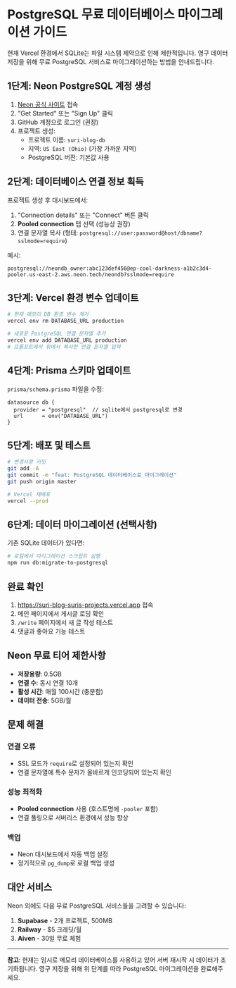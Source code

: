 # PostgreSQL 무료 데이터베이스 마이그레이션 가이드

현재 Vercel 환경에서 SQLite는 파일 시스템 제약으로 인해 제한적입니다. 
영구 데이터 저장을 위해 무료 PostgreSQL 서비스로 마이그레이션하는 방법을 안내드립니다.

## 1단계: Neon PostgreSQL 계정 생성

1. [Neon 공식 사이트](https://neon.com/) 접속
2. "Get Started" 또는 "Sign Up" 클릭
3. GitHub 계정으로 로그인 (권장)
4. 프로젝트 생성:
   - 프로젝트 이름: `suri-blog-db`
   - 지역: `US East (Ohio)` (가장 가까운 지역)
   - PostgreSQL 버전: 기본값 사용

## 2단계: 데이터베이스 연결 정보 획득

프로젝트 생성 후 대시보드에서:
1. "Connection details" 또는 "Connect" 버튼 클릭
2. **Pooled connection** 탭 선택 (성능상 권장)
3. 연결 문자열 복사 (형태: `postgresql://user:password@host/dbname?sslmode=require`)

예시:
```
postgresql://neondb_owner:abc123def456@ep-cool-darkness-a1b2c3d4-pooler.us-east-2.aws.neon.tech/neondb?sslmode=require
```

## 3단계: Vercel 환경 변수 업데이트

```bash
# 현재 메모리 DB 환경 변수 제거
vercel env rm DATABASE_URL production

# 새로운 PostgreSQL 연결 문자열 추가
vercel env add DATABASE_URL production
# 프롬프트에서 위에서 복사한 연결 문자열 입력
```

## 4단계: Prisma 스키마 업데이트

`prisma/schema.prisma` 파일을 수정:

```prisma
datasource db {
  provider = "postgresql"  // sqlite에서 postgresql로 변경
  url      = env("DATABASE_URL")
}
```

## 5단계: 배포 및 테스트

```bash
# 변경사항 커밋
git add -A
git commit -m "feat: PostgreSQL 데이터베이스로 마이그레이션"
git push origin master

# Vercel 재배포
vercel --prod
```

## 6단계: 데이터 마이그레이션 (선택사항)

기존 SQLite 데이터가 있다면:

```bash
# 로컬에서 마이그레이션 스크립트 실행
npm run db:migrate-to-postgresql
```

## 완료 확인

1. https://suri-blog-suris-projects.vercel.app 접속
2. 메인 페이지에서 게시글 로딩 확인
3. `/write` 페이지에서 새 글 작성 테스트
4. 댓글과 좋아요 기능 테스트

## Neon 무료 티어 제한사항

- **저장용량**: 0.5GB
- **연결 수**: 동시 연결 10개
- **활성 시간**: 매월 100시간 (충분함)
- **데이터 전송**: 5GB/월

## 문제 해결

### 연결 오류
- SSL 모드가 `require`로 설정되어 있는지 확인
- 연결 문자열에 특수 문자가 올바르게 인코딩되어 있는지 확인

### 성능 최적화
- **Pooled connection** 사용 (호스트명에 `-pooler` 포함)
- 연결 풀링으로 서버리스 환경에서 성능 향상

### 백업
- Neon 대시보드에서 자동 백업 설정
- 정기적으로 `pg_dump`로 로컬 백업 생성

## 대안 서비스

Neon 외에도 다음 무료 PostgreSQL 서비스들을 고려할 수 있습니다:

1. **Supabase** - 2개 프로젝트, 500MB
2. **Railway** - $5 크레딧/월
3. **Aiven** - 30일 무료 체험

---

**참고**: 현재는 임시로 메모리 데이터베이스를 사용하고 있어 서버 재시작 시 데이터가 초기화됩니다. 
영구 저장을 위해 위 단계를 따라 PostgreSQL 마이그레이션을 완료해주세요.